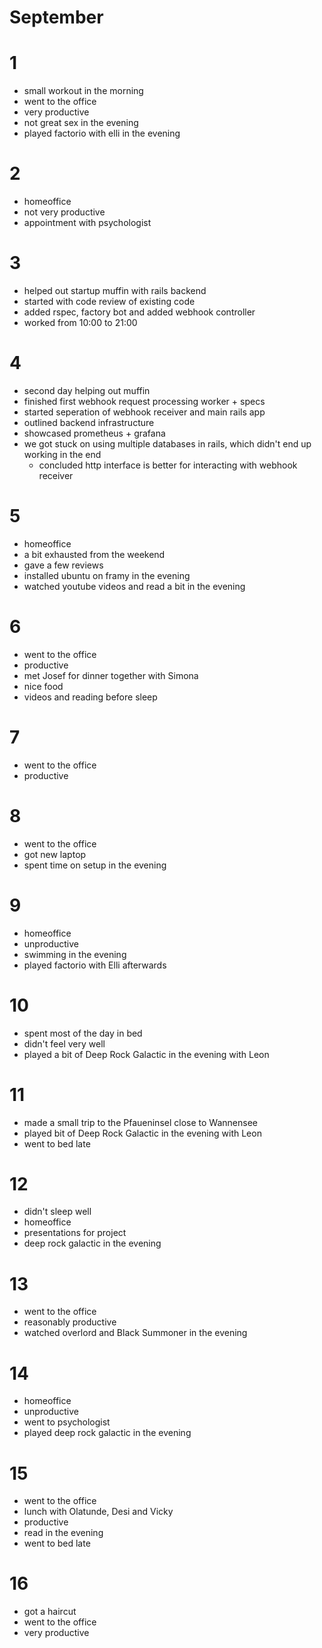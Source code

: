 # September

# 1

- small workout in the morning
- went to the office
- very productive
- not great sex in the evening
- played factorio with elli in the evening

# 2

- homeoffice
- not very productive
- appointment with psychologist

# 3

- helped out startup muffin with rails backend
- started with code review of existing code
- added rspec, factory bot and added webhook controller
- worked from 10:00 to 21:00

# 4

- second day helping out muffin
- finished first webhook request processing worker + specs
- started seperation of webhook receiver and main rails app
- outlined backend infrastructure
- showcased prometheus + grafana
- we got stuck on using multiple databases in rails, which didn't end up working in the end
  - concluded http interface is better for interacting with webhook receiver

# 5

- homeoffice
- a bit exhausted from the weekend
- gave a few reviews
- installed ubuntu on framy in the evening
- watched youtube videos and read a bit in the evening

# 6

- went to the office
- productive
- met Josef for dinner together with Simona
- nice food
- videos and reading before sleep

# 7

- went to the office
- productive

# 8

- went to the office
- got new laptop
- spent time on setup in the evening

# 9

- homeoffice
- unproductive
- swimming in the evening
- played factorio with Elli afterwards

# 10

- spent most of the day in bed
- didn't feel very well
- played a bit of Deep Rock Galactic in the evening with Leon

# 11

- made a small trip to the Pfaueninsel close to Wannensee
- played bit of Deep Rock Galactic in the evening with Leon
- went to bed late

# 12

- didn't sleep well
- homeoffice
- presentations for project
- deep rock galactic in the evening

# 13

- went to the office
- reasonably productive
- watched overlord and Black Summoner in the evening

# 14

- homeoffice
- unproductive
- went to psychologist
- played deep rock galactic in the evening

# 15

- went to the office
- lunch with Olatunde, Desi and Vicky
- productive
- read in the evening
- went to bed late

# 16

- got a haircut
- went to the office
- very productive
